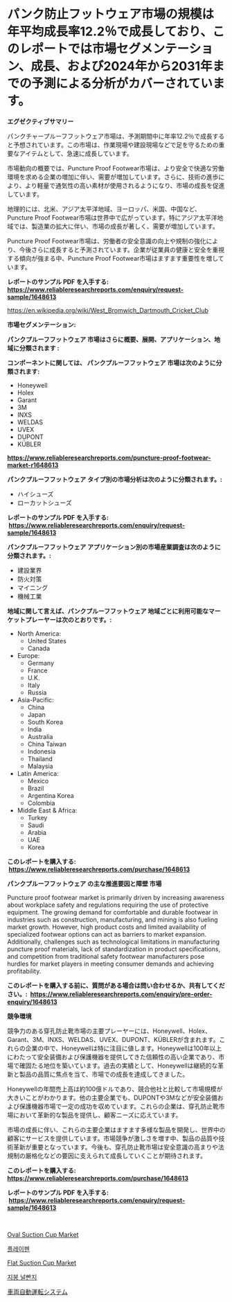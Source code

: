<p><h1>パンク防止フットウェア市場の規模は年平均成長率12.2％で成長しており、このレポートでは市場セグメンテーション、成長、および2024年から2031年までの予測による分析がカバーされています。</h1></p><p><strong>エグゼクティブサマリー</strong></p>
<p><p>パンクチャープルーフフットウェア市場は、予測期間中に年率12.2％で成長すると予想されています。この市場は、作業現場や建設現場などで足を守るための重要なアイテムとして、急速に成長しています。</p><p>市場動向の概要では、Puncture Proof Footwear市場は、より安全で快適な労働環境を求める企業の増加に伴い、需要が増加しています。さらに、技術の進歩により、より軽量で通気性の高い素材が使用されるようになり、市場の成長を促進しています。</p><p>地理的には、北米、アジア太平洋地域、ヨーロッパ、米国、中国など、Puncture Proof Footwear市場は世界中で広がっています。特にアジア太平洋地域では、製造業の拡大に伴い、市場の成長が著しく、需要が増加しています。</p><p>Puncture Proof Footwear市場は、労働者の安全意識の向上や規制の強化により、今後さらに成長すると予測されています。企業が従業員の健康と安全を重視する傾向が強まる中、Puncture Proof Footwear市場はますます重要性を増しています。</p></p>
<p><strong>レポートのサンプル PDF を入手する: <a href="https://www.reliableresearchreports.com/enquiry/request-sample/1648613">https://www.reliableresearchreports.com/enquiry/request-sample/1648613</a></strong></p>
<p><a href="https://en.wikipedia.org/wiki/West_Bromwich_Dartmouth_Cricket_Club">https://en.wikipedia.org/wiki/West_Bromwich_Dartmouth_Cricket_Club</a></p>
<p><strong>市場セグメンテーション:</strong></p>
<p><strong> パンクプルーフフットウェア 市場はさらに概要、展開、アプリケーション、地域に分類されます :</strong></p>
<p><strong>コンポーネントに関しては、 パンクプルーフフットウェア 市場は次のように分類されます: &nbsp;</strong></p>
<p><ul><li>Honeywell</li><li>Holex</li><li>Garant</li><li>3M</li><li>INXS</li><li>WELDAS</li><li>UVEX</li><li>DUPONT</li><li>KÜBLER</li></ul></p>
<p><strong><a href="https://www.reliableresearchreports.com/puncture-proof-footwear-market-r1648613">https://www.reliableresearchreports.com/puncture-proof-footwear-market-r1648613</a></strong></p>
<p><strong> パンクプルーフフットウェア タイプ別の市場分析は次のように分類されます。:</strong></p>
<p><ul><li>ハイシューズ</li><li>ローカットシューズ</li></ul></p>
<p><strong>レポートのサンプル PDF を入手する: &nbsp;<a href="https://www.reliableresearchreports.com/enquiry/request-sample/1648613">https://www.reliableresearchreports.com/enquiry/request-sample/1648613</a></strong></p>
<p><strong> パンクプルーフフットウェア アプリケーション別の市場産業調査は次のように分類されます。:</strong></p>
<p><ul><li>建設業界</li><li>防火対策</li><li>マイニング</li><li>機械工業</li></ul></p>
<p><strong>地域に関して言えば、パンクプルーフフットウェア 地域ごとに利用可能なマーケットプレーヤーは次のとおりです。:</strong></p>
<p><ul>
    <li>
        North America:
        <ul>
            <li>United States</li>
            <li>Canada</li>
        </ul>
    </li>
    <li>
        Europe:
        <ul>
            <li>Germany</li>
            <li>France</li>
            <li>U.K.</li>
            <li>Italy</li>
            <li>Russia</li>
        </ul>
    </li>
    <li>
        Asia-Pacific:
        <ul>
            <li>China</li>
            <li>Japan</li>
            <li>South Korea</li>
            <li>India</li>
            <li>Australia</li>
            <li>China Taiwan</li>
            <li>Indonesia</li>
            <li>Thailand</li>
            <li>Malaysia</li>
        </ul>
    </li>
    <li>
        Latin America:
        <ul>
            <li>Mexico</li>
            <li>Brazil</li>
            <li>Argentina Korea</li>
            <li>Colombia</li>
        </ul>
    </li>
    <li>
        Middle East & Africa:
        <ul>
            <li>Turkey</li>
            <li>Saudi</li>
            <li>Arabia</li>
            <li>UAE</li>
            <li>Korea</li>
        </ul>
    </li>
    </ul></p>
<p><strong>このレポートを購入する: &nbsp;<a href="https://www.reliableresearchreports.com/purchase/1648613">https://www.reliableresearchreports.com/purchase/1648613</a></strong></p>
<p><strong>パンクプルーフフットウェア の主な推進要因と障壁 市場</strong></p>
<p><p>Puncture proof footwear market is primarily driven by increasing awareness about workplace safety and regulations requiring the use of protective equipment. The growing demand for comfortable and durable footwear in industries such as construction, manufacturing, and mining is also fueling market growth. However, high product costs and limited availability of specialized footwear options can act as barriers to market expansion. Additionally, challenges such as technological limitations in manufacturing puncture proof materials, lack of standardization in product specifications, and competition from traditional safety footwear manufacturers pose hurdles for market players in meeting consumer demands and achieving profitability.</p></p>
<p><strong>このレポートを購入する前に、質問がある場合は問い合わせるか、共有してください。:&nbsp; <a href="https://www.reliableresearchreports.com/enquiry/pre-order-enquiry/1648613">https://www.reliableresearchreports.com/enquiry/pre-order-enquiry/1648613</a></strong></p>
<p><strong>競争環境</strong></p>
<p><p>競争力のある穿孔防止靴市場の主要プレーヤーには、Honeywell、Holex、Garant、3M、INXS、WELDAS、UVEX、DUPONT、KÜBLERが含まれます。これらの企業の中で、Honeywellは特に注目に値します。Honeywellは100年以上にわたって安全装備および保護機器を提供してきた信頼性の高い企業であり、市場で確固たる地位を築いています。過去の実績として、Honeywellは継続的な革新と製品の品質に焦点を当て、市場での成長を達成してきました。</p><p>Honeywellの年間売上高は約100億ドルであり、競合他社と比較して市場規模が大きいことがわかります。他の主要企業でも、DUPONTや3Mなどが安全装備および保護機器市場で一定の成功を収めています。これらの企業は、穿孔防止靴市場において革新的な製品を提供し、顧客ニーズに応えています。</p><p>市場の成長に伴い、これらの主要企業はますます多様な製品を開発し、世界中の顧客にサービスを提供しています。市場競争が激しさを増す中、製品の品質や技術革新が重要となっています。今後も、穿孔防止靴市場は安全意識の高まりや法規制の厳格化などの要因に支えられて成長していくことが期待されます。</p></p>
<p><strong>このレポートを購入する: &nbsp; <a href="https://www.reliableresearchreports.com/purchase/1648613">https://www.reliableresearchreports.com/purchase/1648613</a></strong></p>
<p><strong>レポートのサンプル PDF を入手する: &nbsp;<a href="https://www.reliableresearchreports.com/enquiry/request-sample/1648613">https://www.reliableresearchreports.com/enquiry/request-sample/1648613</a></strong><strong></strong></p>
<p>&nbsp;</p>
<p><p><a href="https://github.com/johnbach50/Market-Research-Report-List-4/blob/main/oval-suction-cup-market.md">Oval Suction Cup Market</a></p><p><a href="https://github.com/KellyLyncyh543964/Market-Research-Report-List-2/blob/main/6660149168658.md">플레이펜</a></p><p><a href="https://github.com/lylyparadise/Market-Research-Report-List-4/blob/main/flat-suction-cup-market.md">Flat Suction Cup Market</a></p><p><a href="https://github.com/laholand/Market-Research-Report-List-4/blob/main/8041979168657.md">지붕 널빤지</a></p><p><a href="https://github.com/RudyBoyer2017/Market-Research-Report-List-2/blob/main/1555632157328.md">車両自動運転システム</a></p></p>